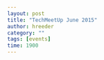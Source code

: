 ```yaml
---
layout: post
title: "TechMeetUp June 2015"
author: hreeder
category: ""
tags: [events]
time: 1900
---
```

